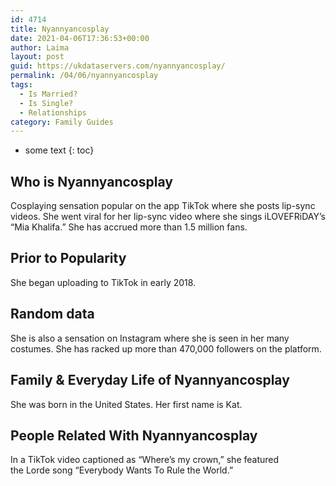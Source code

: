 ```yaml
---
id: 4714
title: Nyannyancosplay
date: 2021-04-06T17:36:53+00:00
author: Laima
layout: post
guid: https://ukdataservers.com/nyannyancosplay/
permalink: /04/06/nyannyancosplay
tags:
  - Is Married?
  - Is Single?
  - Relationships
category: Family Guides
---
```


* some text
{: toc}


## Who is Nyannyancosplay
                  
                  
                  
Cosplaying sensation popular on the app TikTok where she posts lip-sync videos. She went viral for her lip-sync video where she sings iLOVEFRiDAY&#8217;s &#8220;Mia Khalifa.&#8221; She has accrued more than 1.5 million fans. 
                  
              
            
              
            
                
                
                
## Prior to Popularity
                  
                  
                  
She began uploading to TikTok in early 2018. 
                  
              
            
              
            
                
                
                
## Random data
                  
                  
                  
She is also a sensation on Instagram where she is seen in her many costumes. She has racked up more than 470,000 followers on the platform. 
                  
              
            
              
            
                
                
                
## Family & Everyday Life of Nyannyancosplay
                  
                  
                  
She was born in the United States. Her first name is Kat.
                  
              
            
              
            
                
                
                
## People Related With Nyannyancosplay
                  
                  
                  
In a TikTok video captioned as &#8220;Where&#8217;s my crown,&#8221; she featured the Lorde song &#8220;Everybody Wants To Rule the World.&#8221; 
                  
              
            
              
            
                
              
            
              
              
            
            
              
            
          
          
          